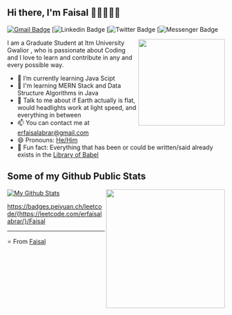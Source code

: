## Hi there, I'm Faisal 👋🏼👨🏻‍💻

[![Gmail Badge](https://img.shields.io/badge/-sdey9@uic.edu-c14438?style=flat&logo=Gmail&logoColor=white)](https://mail.google.com/mail/u/0/?tab=rm&ogbl#inbox)
[![Linkedin Badge]()
[![Twitter Badge]()
[![Messenger Badge]()

<a href="https://samujjwaal.tech/"><img src="https://github.com/samujjwaal/samujjwaal/raw/master/etc/python.png" align="right" height="200" /></a>

I am a Graduate Student at Itm University Gwalior , who is passionate about Coding and I love to learn and contribute in any and every possible way.

- 🌱 I’m currently learning Java Scipt
- 👯 I'm learning MERN Stack and Data Structure Algorithms in Java
- 💬 Talk to me about if Earth actually is flat, would headlights work at light speed, and everything in between
- 📫 You can contact me at erfaisalabrar@gmail.com
- 😄 Pronouns: [He/Him](https://www.mypronouns.org/he-him)
- 👾 Fun fact: Everything that has been or could be written/said already exists in the [Library of Babel](https://libraryofbabel.info/)

## Some of my Github Public Stats
<a href="https://samujjwaal.tech/"><img src="https://github.com/samujjwaal/samujjwaal/raw/master/etc/coffee.png" align="right" height="275" /></a>

[![My Github Stats](https://github-readme-stats.vercel.app/api?username=samujjwaal&show_icons=true&title_color=fff&icon_color=79ff97&text_color=9f9f9f&bg_color=151515)](https://github.com/erfaisalabrar)

https://badges.peiyuan.ch/leetcode/{https://leetcode.com/erfaisalabrar/}/Faisal


----

⭐️ From [Faisal](https://github.com/erfaisalabrar)
